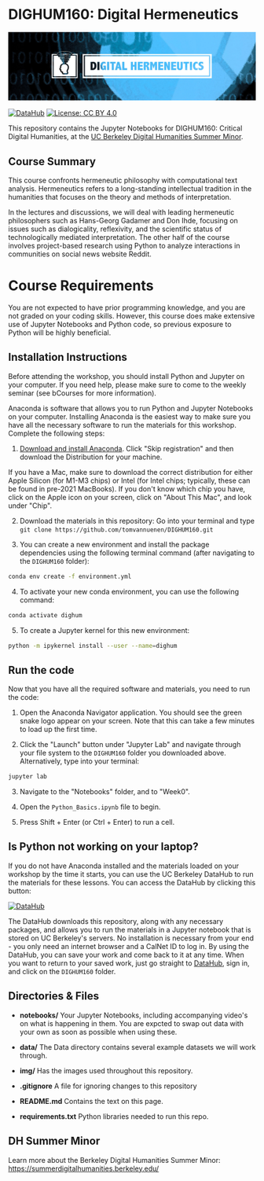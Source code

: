 # DIGHUM160: Digital Hermeneutics

![logo](img/backdrop-color.jpg)

[![DataHub](https://img.shields.io/badge/launch-datahub-blue)](https://dlab.datahub.berkeley.edu/hub/user-redirect/git-pull?repo=https%3A%2F%2Fgithub.com%2Ftomvannuenen%2Fdighum160&urlpath=lab%2Ftree%2Fdighum160%2F) [![License: CC BY 4.0](https://img.shields.io/badge/License-CC_BY_4.0-lightgrey.svg)](https://creativecommons.org/licenses/by/4.0/)

This repository contains the Jupyter Notebooks for DIGHUM160: Critical Digital Humanities, at the [UC Berkeley Digital Humanities Summer Minor](https://summerdigitalhumanities.berkeley.edu/).

## Course Summary
This course confronts hermeneutic philosophy with computational text analysis. Hermeneutics refers to a long-standing intellectual tradition in the humanities that focuses on the theory and methods of interpretation.

In the lectures and discussions, we will deal with leading hermeneutic philosophers such as Hans-Georg Gadamer and Don Ihde, focusing on issues such as dialogicality, reflexivity, and the scientific status of technologically mediated interpretation. The other half of the course involves project-based research using Python to analyze interactions in communities on social news website Reddit.

# Course Requirements
You are not expected to have prior programming knowledge, and you are not graded on your coding skills. However, this course does make extensive use of Jupyter Notebooks and Python code, so previous exposure to Python will be highly beneficial.

## Installation Instructions

Before attending the workshop, you should install Python and Jupyter on your computer. If you need help, please make sure to come to the weekly seminar (see bCourses for more information).

Anaconda is software that allows you to run Python and Jupyter Notebooks on your computer. Installing Anaconda is the easiest way to make sure you have all the necessary software to run the materials for this workshop. Complete the following steps:

1. [Download and install Anaconda](https://www.anaconda.com/downloads). Click "Skip registration" and then download the Distribution for your machine. 

If you have a Mac, make sure to download the correct distribution for either Apple Silicon (for M1-M3 chips) or Intel (for Intel chips; typically, these can be found in pre-2021 MacBooks). If you don't know which chip you have, click on the Apple icon on your screen, click on "About This Mac", and look under "Chip". 

2. Download the materials in this repository: Go into your terminal and type `git clone https://github.com/tomvannuenen/DIGHUM160.git`

3. You can create a new environment and install the package dependencies using the following terminal command (after navigating to the `DIGHUM160` folder):

```bash
conda env create -f environment.yml
```

4. To activate your new conda environment, you can use the following command:

```bash
conda activate dighum
```

5. To create a Jupyter kernel for this new environment:

```bash
python -m ipykernel install --user --name=dighum
```


## Run the code

Now that you have all the required software and materials, you need to run the code:

1. Open the Anaconda Navigator application. You should see the green snake logo appear on your screen. Note that this can take a few minutes to load up the first time.   

2. Click the "Launch" button under "Jupyter Lab" and navigate through your file system to the `DIGHUM160` folder you downloaded above.
Alternatively, type into your terminal:

```bash
jupyter lab
```

3. Navigate to the "Notebooks" folder, and to "Week0".

4. Open the `Python_Basics.ipynb` file to begin.

5. Press Shift + Enter (or Ctrl + Enter) to run a cell.

## Is Python not working on your laptop?

If you do not have Anaconda installed and the materials loaded on your workshop by the time it starts, you can use the UC Berkeley DataHub to run the materials for these lessons. You can access the DataHub by clicking this button:

[![DataHub](https://img.shields.io/badge/launch-datahub-blue)](https://dlab.datahub.berkeley.edu/hub/user-redirect/git-pull?repo=https%3A%2F%2Fgithub.com%2Ftomvannuenen%2Fdighum160&urlpath=lab%2Ftree%2Fdighum160%2F)

The DataHub downloads this repository, along with any necessary packages, and allows you to run the materials in a Jupyter notebook that is stored on UC Berkeley's servers. No installation is necessary from your end - you only need an internet browser and a CalNet ID to log in. By using the DataHub, you can save your work and come back to it at any time. When you want to return to your saved work, just go straight to [DataHub](https://datahub.berkeley.edu), sign in, and click on the `DIGHUM160` folder.

## Directories & Files

- **notebooks/**  Your Jupyter Notebooks, including accompanying video's on what is happening in them. You are expcted to swap out data with your own as soon as possible when using these.

- **data/**  The Data directory contains several example datasets we will work through.

- **img/**  Has the images used throughout this repository.

- **.gitignore**  A file for ignoring changes to this repository

- **README.md**  Contains the text on this page.

- **requirements.txt**  Python libraries needed to run this repo.

## DH Summer Minor

Learn more about the Berkeley Digital Humanities Summer Minor: https://summerdigitalhumanities.berkeley.edu/
